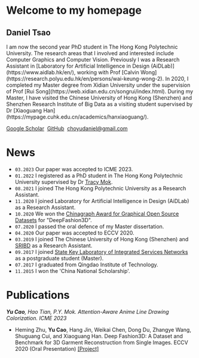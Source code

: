 # Welcome to my homepage
## Daniel Tsao

<div class="gird-containre">
<div class="grid grid--p-2">
<div class="cell cell--12 cell--md-auto" markdown="1">
I am now the second year PhD student in The Hong Kong Polytechnic University. The research areas that I involved and interested include Computer Graphics and Computer Vision. Previously I was a Research Assistant in [Laboratory for Artificial Intelligence in Design (AiDLab)](https://www.aidlab.hk/en/), working with Prof [Calvin Wong](https://research.polyu.edu.hk/en/persons/wai-keung-wong-2). In 2020, I completed my Master degree from Xidian University under the supervision of Prof [Rui Song](https://web.xidian.edu.cn/songrui/index.html). During my Master, I have visited the Chinese University of Hong Kong (Shenzhen) and Shenzhen Research Institute of Big Data as a visiting student supervised by Dr [Xiaoguang Han](https://mypage.cuhk.edu.cn/academics/hanxiaoguang/).
  




[Google Scholar](https://scholar.google.com.hk/citations?user=jkEWQIYAAAAJ&hl=zh-CN)&nbsp;
[GitHub](https://github.com/DanielCho-HK)&nbsp;
[choyudaniel@gmail.com](mailto:choyudaniel@gmail.com) 


# News
* `03.2023` Our paper was accepted to ICME 2023.
* `01.2022` I registered as a PhD student in The Hong Kong Polytechnic University supervised by Dr [Tracy Mok](https://research.polyu.edu.hk/en/persons/pik-yin-mok).  
* `08.2021` I joined The Hong Kong Polytechnic University as a Research Assistant.
* `11.2020` I joined Laboratory for Artificial Intelligence in Design (AiDLab) as a Research Assistant.
* `10.2020` We won the [Chinagraph Award for Graphical Open Source Datasets](https://sse.cuhk.edu.cn/en/article/755) for "DeepFashion3D".
* `07.2020` I passed the oral defence of my Master dissertation.
* `04.2020` Our paper was accepted to ECCV 2020.
* `03.2019` I joined The Chinese University of Hong Kong (Shenzhen) and [SRIBD](http://www.sribd.cn/) as a Research Assistant.
* `09.2017` I joined [State Key Laboratory of Integrated Services Networks](https://isn.xidian.edu.cn/index.htm) as a postgraduate student (Master).
* `07.2017` I graduated from Qingdao Institute of Technology.
* `11.2015` I won the 'China National Scholarship'.


# Publications
***Yu Cao**, Hao Tian, P.Y. Mok. Attention-Aware Anime Line Drawing Colorization. ICME 2023*
* Heming Zhu, **Yu Cao**, Hang Jin, Weikai Chen, Dong Du, Zhangye Wang, Shuguang Cui, and Xiaoguang Han. Deep Fashion3D: A Dataset and Benchmark for 3D Garment Reconstruction from Single Images. ECCV 2020 (Oral Presentation)  [\[Project\]](https://kv2000.github.io/2020/03/25/deepFashion3DRevisited/)

